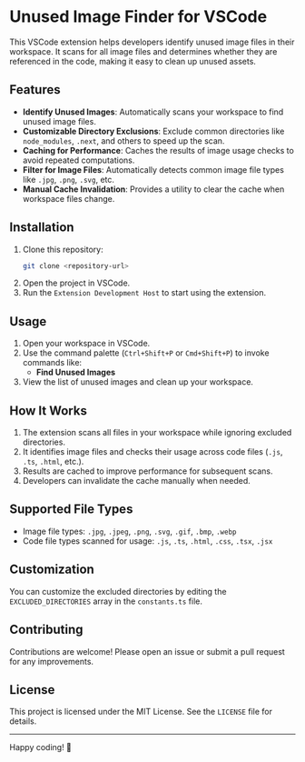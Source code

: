 
# Unused Image Finder for VSCode

This VSCode extension helps developers identify unused image files in their workspace. It scans for all image files and determines whether they are referenced in the code, making it easy to clean up unused assets.

## Features

- **Identify Unused Images**: Automatically scans your workspace to find unused image files.
- **Customizable Directory Exclusions**: Exclude common directories like `node_modules`, `.next`, and others to speed up the scan.
- **Caching for Performance**: Caches the results of image usage checks to avoid repeated computations.
- **Filter for Image Files**: Automatically detects common image file types like `.jpg`, `.png`, `.svg`, etc.
- **Manual Cache Invalidation**: Provides a utility to clear the cache when workspace files change.

## Installation

1. Clone this repository:
   ```bash
   git clone <repository-url>
   ```
2. Open the project in VSCode.
3. Run the `Extension Development Host` to start using the extension.

## Usage

1. Open your workspace in VSCode.
2. Use the command palette (`Ctrl+Shift+P` or `Cmd+Shift+P`) to invoke commands like:
   - **Find Unused Images**
3. View the list of unused images and clean up your workspace.

## How It Works

1. The extension scans all files in your workspace while ignoring excluded directories.
2. It identifies image files and checks their usage across code files (`.js`, `.ts`, `.html`, etc.).
3. Results are cached to improve performance for subsequent scans.
4. Developers can invalidate the cache manually when needed.

## Supported File Types

- Image file types: `.jpg`, `.jpeg`, `.png`, `.svg`, `.gif`, `.bmp`, `.webp`
- Code file types scanned for usage: `.js`, `.ts`, `.html`, `.css`, `.tsx`, `.jsx`

## Customization

You can customize the excluded directories by editing the `EXCLUDED_DIRECTORIES` array in the `constants.ts` file.

## Contributing

Contributions are welcome! Please open an issue or submit a pull request for any improvements.

## License

This project is licensed under the MIT License. See the `LICENSE` file for details.

---

Happy coding! 🚀

